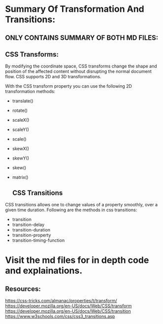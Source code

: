 # Summary Of Transformation And Transitions:<r>
  
  ## ONLY CONTAINS SUMMARY OF BOTH MD FILES: 
## CSS Transforms:<br>
By modifying the coordinate space, CSS transforms change the shape and position of the affected content without disrupting the normal document flow.
CSS supports 2D and 3D transformations.

With the CSS transform property you can use the following 2D transformation methods:

* translate()
* rotate()
* scaleX()
* scaleY()
* scale()
* skewX()
* skewY()
* skew()
* matrix()

  
  ## CSS Transitions
CSS transitions allows one to change values of a property smoothly, over a given time duration.
  Following are the methods in css transitions:

* transition
* transition-delay
* transition-duration
* transition-property
* transition-timing-function

 # Visit the md files for in depth code and explainations.

  
  ## Resources: <br>
 https://css-tricks.com/almanac/properties/t/transform/ <br>
  https://developer.mozilla.org/en-US/docs/Web/CSS/transform <br>
  https://developer.mozilla.org/en-US/docs/Web/CSS/transition <br>
  https://www.w3schools.com/css/css3_transitions.asp
  
